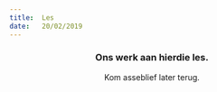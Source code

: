 ```yaml
---
title:  Les
date:   20/02/2019
---
```


### <center>Ons werk aan hierdie les.</center>
<center>Kom asseblief later terug.</center>